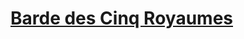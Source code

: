 ﻿---
!LinkItem
Link: l5r_bard_hd.md
NameLink: <!--NameLink-->[Barde des Cinq Royaumes](hd_l5r_bard.md)<!--/NameLink-->
Id: l5r_index_hd.md#barde-des-cinq-royaumes
ParentLink: l5r_index_hd.md#les-cinq-royaumes--les-règles-spécifiques
Name: Barde des Cinq Royaumes
ParentName: 'Les Cinq Royaumes : Les règles spécifiques'
Attributes: {}
AttributesDictionary: >+
  {}

---




# [Barde des Cinq Royaumes](hd_l5r_bard.md)




